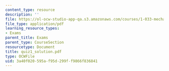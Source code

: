 ```yaml
---
content_type: resource
description: ''
file: https://ol-ocw-studio-app-qa.s3.amazonaws.com/courses/1-033-mechanics-of-material-systems-an-energy-approach-fall-2003/3a40f020595af95d299ff9866f836841_quiz1_solution.pdf
file_type: application/pdf
learning_resource_types:
- Exams
parent_title: Exams
parent_type: CourseSection
resourcetype: Document
title: quiz1_solution.pdf
type: OCWFile
uid: 3a40f020-595a-f95d-299f-f9866f836841
---
```

